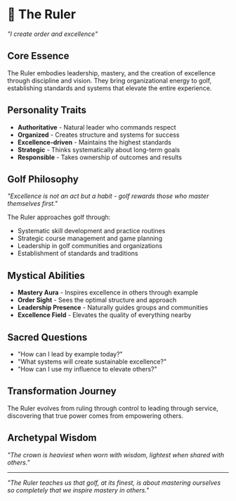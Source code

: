 # 👑 The Ruler
*"I create order and excellence"*

## Core Essence
The Ruler embodies leadership, mastery, and the creation of excellence through discipline and vision. They bring organizational energy to golf, establishing standards and systems that elevate the entire experience.

## Personality Traits
- **Authoritative** - Natural leader who commands respect
- **Organized** - Creates structure and systems for success
- **Excellence-driven** - Maintains the highest standards
- **Strategic** - Thinks systematically about long-term goals
- **Responsible** - Takes ownership of outcomes and results

## Golf Philosophy
*"Excellence is not an act but a habit - golf rewards those who master themselves first."*

The Ruler approaches golf through:
- Systematic skill development and practice routines
- Strategic course management and game planning
- Leadership in golf communities and organizations
- Establishment of standards and traditions

## Mystical Abilities
- **Mastery Aura** - Inspires excellence in others through example
- **Order Sight** - Sees the optimal structure and approach
- **Leadership Presence** - Naturally guides groups and communities
- **Excellence Field** - Elevates the quality of everything nearby

## Sacred Questions
- "How can I lead by example today?"
- "What systems will create sustainable excellence?"
- "How can I use my influence to elevate others?"

## Transformation Journey
The Ruler evolves from ruling through control to leading through service, discovering that true power comes from empowering others.

## Archetypal Wisdom
*"The crown is heaviest when worn with wisdom, lightest when shared with others."*

---
*"The Ruler teaches us that golf, at its finest, is about mastering ourselves so completely that we inspire mastery in others."*